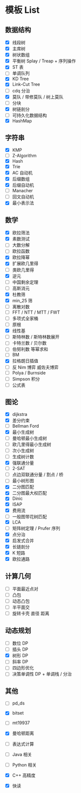 # 模板 List



## 数据结构

- [x] 线段树
- [x] 主席树
- [x] 树状数组
- [x] 平衡树 Splay / Treap + 序列操作
- [x] ST 表
- [ ] 单调队列
- [x] KD Tree
- [x] Link-Cut Tree
- [ ] cdq 分治
- [x] 莫队 / 带修莫队 / 树上莫队
- [ ] 分块
- [x] 树链剖分
- [ ] 可持久化数据结构
- [x] HashMap

## 字符串

- [x] KMP
- [ ] Z-Algorithm
- [x] Hash
- [x] Trie
- [x] AC 自动机
- [x] 后缀数组
- [x] 后缀自动机
- [ ] Manacher
- [ ] 回文自动机
- [x] 最小表示法

## 数学

- [x] 欧拉筛法
- [x] 素数测试
- [ ] 大数分解
- [ ] 欧拉函数
- [x] 欧拉降幂
- [x] 扩展欧几里得
- [ ] 类欧几里得
- [x] 逆元
- [ ] 中国剩余定理
- [ ] 高斯消元
- [x] 杜教筛
- [x] min_25 筛
- [ ] 离散对数
- [ ] FFT / NTT / MTT / FWT
- [ ] 多项式全家桶
- [ ] 原根
- [x] 线性基
- [ ] 斯特林数 / 斯特林数展开
- [ ] 卡特兰数 / 贝尔数
- [ ] 伯努利数 等幂求和
- [ ] BM
- [x] 拉格朗日插值
- [ ] 反 Nim 博弈 威佐夫博弈
- [ ] Polya / Burnside
- [ ] Simpson 积分
- [ ] 公式表

## 图论

- [x] dijkstra
- [x] 差分约束
- [ ] Bellman Ford
- [x] 最小生成树
- [ ] 曼哈顿最小生成树
- [ ] 欧几里得最小生成树
- [ ] 次小生成树
- [ ] 生成树计数
- [x] 强联通分量
- [ ] 2-SAT
- [ ] 点边双联通分量 / 割点 / 桥
- [ ] 最小树形图
- [x] 二分图匹配
- [x] 二分图最大权匹配
- [x] Dinic
- [x] ISAP
- [x] 费用流
- [ ] 一般图带花树匹配
- [x] LCA
- [ ] 矩阵树定理 / Prufer 序列
- [x] 点分治
- [x] 启发式合并
- [x] 长链剖分
- [x] K 短路
- [x] 欧拉通路

## 计算几何

- [ ] 平面最近点对
- [ ] 凸包
- [ ] 动态凸包
- [ ] 半平面交
- [ ] 旋转卡壳 直径 距离

## 动态规划

- [ ] 数位 DP
- [ ] 插头 DP
- [x] 树形 DP
- [ ] 斜率 DP
- [ ] 四边形优化
- [ ] 决策单调性 DP + 单调栈 / 分治

## 其他

- [ ] pd_ds
- [x] bitset
- [ ] mt19937
- [x] 曼哈顿距离
- [ ] 表达式计算
- [ ] Java 相关
- [ ] Python 相关
- [x] C++ 高精度
- [x] 快读
  